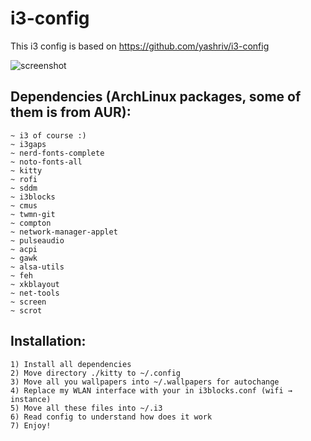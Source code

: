 # i3-config

This i3 config is based on https://github.com/yashriv/i3-config

![screenshot](https://raw.githubusercontent.com/liferooter/i3-config/master/master/Screenshot.png)



## Dependencies (ArchLinux packages, some of them is from AUR):
	~ i3 of course :)
	~ i3gaps
	~ nerd-fonts-complete
	~ noto-fonts-all
	~ kitty
	~ rofi
	~ sddm 
	~ i3blocks
	~ cmus
	~ twmn-git
	~ compton
	~ network-manager-applet
	~ pulseaudio
	~ acpi
	~ gawk
	~ alsa-utils
	~ feh
	~ xkblayout
	~ net-tools
	~ screen
	~ scrot

## Installation:
	1) Install all dependencies
	2) Move directory ./kitty to ~/.config
	3) Move all you wallpapers into ~/.wallpapers for autochange
	4) Replace my WLAN interface with your in i3blocks.conf (wifi → instance)
	5) Move all these files into ~/.i3
	6) Read config to understand how does it work
	7) Enjoy!
